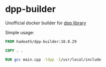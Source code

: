 # dpp-builder

Unofficial docker builder for [dpp library](https://github.com/brainboxdotcc/DPP)

Simple usage:

```dockerfile
FROM hadeath/dpp-builder:10.0.29

COPY . .

RUN gcc main.cpp -ldpp -I/usr/local/include
```
